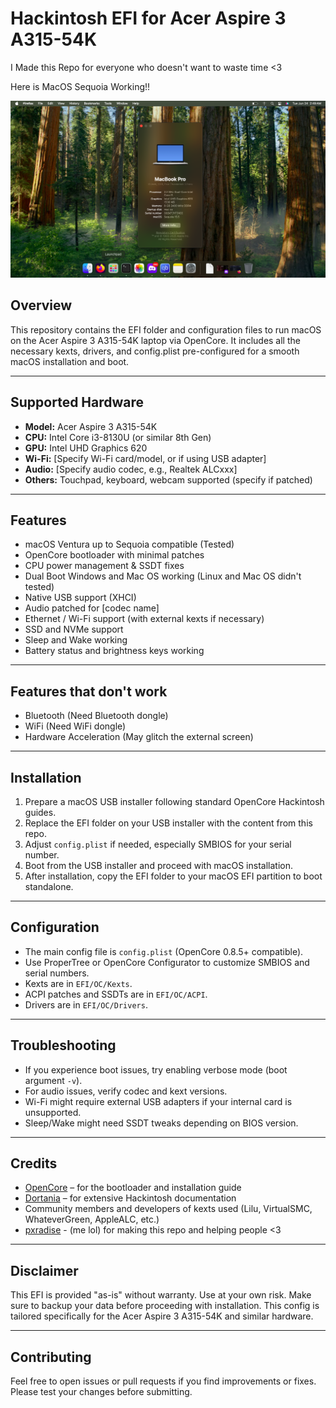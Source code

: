 # Hackintosh EFI for Acer Aspire 3 A315-54K
I Made this Repo for everyone who doesn't want to waste time &lt;3


Here is MacOS Sequoia Working!!

![CC](MACOS.png)


## Overview

This repository contains the EFI folder and configuration files to run macOS on the Acer Aspire 3 A315-54K laptop via OpenCore.
It includes all the necessary kexts, drivers, and config.plist pre-configured for a smooth macOS installation and boot.

---

## Supported Hardware

* **Model:** Acer Aspire 3 A315-54K
* **CPU:** Intel Core i3-8130U (or similar 8th Gen)
* **GPU:** Intel UHD Graphics 620
* **Wi-Fi:** \[Specify Wi-Fi card/model, or if using USB adapter]
* **Audio:** \[Specify audio codec, e.g., Realtek ALCxxx]
* **Others:** Touchpad, keyboard, webcam supported (specify if patched)

---

## Features

* macOS Ventura up to Sequoia compatible (Tested)
* OpenCore bootloader with minimal patches
* CPU power management & SSDT fixes
* Dual Boot Windows and Mac OS working (Linux and Mac OS didn't tested)
* Native USB support (XHCI)
* Audio patched for \[codec name]
* Ethernet / Wi-Fi support (with external kexts if necessary)
* SSD and NVMe support
* Sleep and Wake working
* Battery status and brightness keys working

---
## Features that don't work
* Bluetooth (Need Bluetooth dongle)
* WiFi (Need WiFi dongle)
* Hardware Acceleration (May glitch the external screen)
---

## Installation

1. Prepare a macOS USB installer following standard OpenCore Hackintosh guides.
2. Replace the EFI folder on your USB installer with the content from this repo.
3. Adjust `config.plist` if needed, especially SMBIOS for your serial number.
4. Boot from the USB installer and proceed with macOS installation.
5. After installation, copy the EFI folder to your macOS EFI partition to boot standalone.

---

## Configuration

* The main config file is `config.plist` (OpenCore 0.8.5+ compatible).
* Use ProperTree or OpenCore Configurator to customize SMBIOS and serial numbers.
* Kexts are in `EFI/OC/Kexts`.
* ACPI patches and SSDTs are in `EFI/OC/ACPI`.
* Drivers are in `EFI/OC/Drivers`.

---

## Troubleshooting

* If you experience boot issues, try enabling verbose mode (boot argument `-v`).
* For audio issues, verify codec and kext versions.
* Wi-Fi might require external USB adapters if your internal card is unsupported.
* Sleep/Wake might need SSDT tweaks depending on BIOS version.

---

## Credits

* [OpenCore](https://dortania.github.io/OpenCore-Install-Guide/) – for the bootloader and installation guide
* [Dortania](https://dortania.github.io/) – for extensive Hackintosh documentation
* Community members and developers of kexts used (Lilu, VirtualSMC, WhateverGreen, AppleALC, etc.)
* [pxradise](https://slat.cc/paradiso) - (me lol) for making this repo and helping people <3
---

## Disclaimer

This EFI is provided "as-is" without warranty. Use at your own risk.
Make sure to backup your data before proceeding with installation.
This config is tailored specifically for the Acer Aspire 3 A315-54K and similar hardware.

---

## Contributing

Feel free to open issues or pull requests if you find improvements or fixes.
Please test your changes before submitting.

